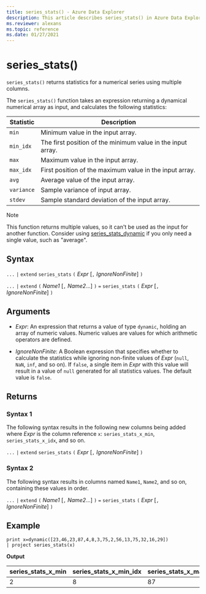```yaml
---
title: series_stats() - Azure Data Explorer
description: This article describes series_stats() in Azure Data Explorer.
ms.reviewer: alexans
ms.topic: reference
ms.date: 01/27/2021
---
```

# series_stats()

`series_stats()` returns statistics for a numerical series using multiple columns.  

The `series_stats()` function takes an expression returning a dynamical numerical array as input, and calculates the following statistics:

Statistic | Description
---|---
 `min` | Minimum value in the input array.
 `min_idx`| The first position of the minimum value in the input array.
`max` | Maximum value in the input array.
`max_idx`| First position of the maximum value in the input array.
`avg`| Average value of the input array.
 `variance` | Sample variance of input array.
 `stdev`| Sample standard deviation of the input array.

> [!NOTE] 
> This function returns multiple values, so it can't be used as the input for another function.
> Consider using [series_stats_dynamic](./series-stats-dynamicfunction.md) if you only need a single value, such as "average".

## Syntax

`...` `|` `extend` `series_stats` `(` *Expr* [`,` *IgnoreNonFinite*] `)`

`...` `|` `extend` `(` *Name1* [`,` *Name2*...] `)` `=` `series_stats` `(` *Expr* [`,` *IgnoreNonFinite*] `)`

## Arguments

* *Expr*: An expression that returns a value of type `dynamic`, holding
  an array of numeric values. Numeric values are values for which arithmetic
  operators are defined.
  
* *IgnoreNonFinite*: A Boolean expression that specifies whether to calculate the
  statistics while ignoring non-finite values of *Expr* (`null`, `NaN`, `inf`, and so on).
  If `false`, a single item in *Expr* with this value will result in
  a value of `null` generated for all statistics values. The default value is `false`.

## Returns

### Syntax 1

The following syntax results in the following new columns being added where *Expr* is the column reference `x`: `series_stats_x_min`, `series_stats_x_idx`, and so on.

`...` `|` `extend` `series_stats` `(` *Expr* [`,` *IgnoreNonFinite*] `)`

### Syntax 2

The following syntax results in columns named `Name1`, `Name2`, and so on, containing these values in order.

`...` `|` `extend` `(` *Name1* [`,` *Name2*...] `)` `=` `series_stats` `(` *Expr* [`,` *IgnoreNonFinite*] `)`

## Example

<!-- csl: https://help.kusto.windows.net/Samples -->
```kusto
print x=dynamic([23,46,23,87,4,8,3,75,2,56,13,75,32,16,29]) 
| project series_stats(x)

```

**Output**

|series_stats_x_min|series_stats_x_min_idx|series_stats_x_max|series_stats_x_max_idx|series_stats_x_avg|series_stats_x_stdev|series_stats_x_variance|
|---|---|---|---|---|---|---|
|2|8|87|3|32.8|28.5036338535483|812.457142857143|
